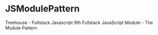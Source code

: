 # JSModulePattern
Treehouse - Fullstack Javascript
9th Fullstack JavaScript Module - The Module Pattern
